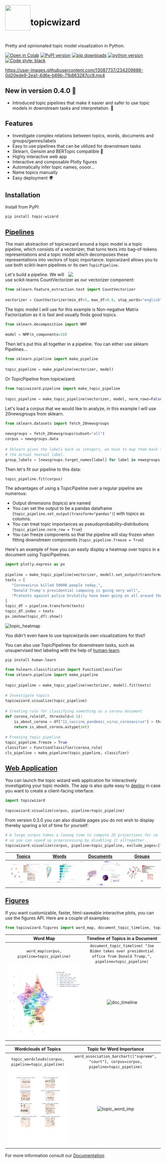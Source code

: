 <img align="left" width="82" height="82" src="assets/logo.svg">

# topicwizard

<br>

Pretty and opinionated topic model visualization in Python.

[![Open in Colab](https://colab.research.google.com/assets/colab-badge.svg)](https://colab.research.google.com/github/x-tabdeveloping/topic-wizard/blob/main/examples/basic_usage.ipynb)
[![PyPI version](https://badge.fury.io/py/topic-wizard.svg)](https://pypi.org/project/topic-wizard/)
[![pip downloads](https://img.shields.io/pypi/dm/topic-wizard.svg)](https://pypi.org/project/topic-wizard/)
[![python version](https://img.shields.io/badge/Python-%3E=3.8-blue)](https://github.com/centre-for-humanities-computing/tweetopic)
[![Code style: black](https://img.shields.io/badge/Code%20Style-Black-black)](https://black.readthedocs.io/en/stable/the_black_code_style/current_style.html)
<br>



https://user-images.githubusercontent.com/13087737/234209888-0d20ede9-2ea1-4d6e-b69b-71b863287cc9.mp4

## New in version 0.4.0 🌟 

- Introduced topic pipelines that make it easier and safer to use topic models in downstream tasks and interpretation. 🔩

## Features

-   Investigate complex relations between topics, words, documents and groups/genres/labels
-   Easy to use pipelines that can be utilized for downstream tasks
-   Sklearn, Gensim and BERTopic compatible :nut_and_bolt:
-   Highly interactive web app
-   Interactive and composable Plotly figures
-   Automatically infer topic names, oooor...
-   Name topics manually
-   Easy deployment :earth_africa:

## Installation

Install from PyPI:

```bash
pip install topic-wizard
```

## [Pipelines](https://x-tabdeveloping.github.io/topicwizard/usage.pipelines.html)

The main abstraction of topicwizard around a topic model is a topic pipeline, which consists of a vectorizer, that turns texts into bag-of-tokens
representations and a topic model which decomposes these representations into vectors of topic importance.
topicwizard allows you to use both scikit-learn pipelines or its own `TopicPipeline`.

<img align="right" width="300" src="https://x-tabdeveloping.github.io/topicwizard/_images/pipeline.png">


Let's build a pipeline. We will use scikit-learns CountVectorizer as our vectorizer component:
```python
from sklearn.feature_extraction.text import CountVectorizer

vectorizer = CountVectorizer(min_df=5, max_df=0.8, stop_words="english")
```
The topic model I will use for this example is Non-negative Matrix Factorization as it is fast and usually finds good topics.
```python
from sklearn.decomposition import NMF

model = NMF(n_components=10)
```
Then let's put this all together in a pipeline. You can either use sklearn Pipelines...
```python
from sklearn.pipeline import make_pipeline

topic_pipeline = make_pipeline(vectorizer, model)
```
Or TopicPipeline from topicwizard:
```python
from topicwizard.pipeline import make_topic_pipeline

topic_pipeline = make_topic_pipeline(vectorizer, model, norm_rows=False)
```

Let's load a corpus that we would like to analyze, in this example I will use 20newsgroups from sklearn.

```python
from sklearn.datasets import fetch_20newsgroups

newsgroups = fetch_20newsgroups(subset="all")
corpus = newsgroups.data

# Sklearn gives the labels back as integers, we have to map them back to
# the actual textual label.
group_labels = [newsgroups.target_names[label] for label in newsgroups.target]
```

Then let's fit our pipeline to this data:
```python
topic_pipeline.fit(corpus)
```
The advantages of using a TopicPipeline over a regular pipeline are numerous:
 - Output dimensions (topics) are named
 - You can set the output to be a pandas dataframe (`topic_pipeline.set_output(transform="pandas")`) with topics as columns.
 - You can treat topic importances as pseudoprobability-distributions (`topic_pipeline.norm_row = True`)
 - You can freeze components so that the pipeline will stay frozen when fitting downstream components (`topic_pipeline.freeze = True`)

Here's an example of how you can easily display a heatmap over topics in a document using TopicPipelines.
```python
import plotly.express as px

pipeline = make_topic_pipeline(vectorizer, model).set_output(transform="pandas")
texts = [
   "Coronavirus killed 50000 people today.",
   "Donald Trump's presidential campaing is going very well",
   "Protests against police brutality have been going on all around the US.",
]
topic_df = pipeline.transform(texts)
topic_df.index = texts
px.imshow(topic_df).show()
```
![topic_heatmap](https://github.com/x-tabdeveloping/topic-wizard/assets/13087737/a5b21aff-3224-45bc-a251-abe1896cd729)

You didn't even have to use topicwizards own visualizations for this!!

You can also use TopicPipelines for downstream tasks, such as unsupervised text labeling with the help of [human-learn](https://github.com/koaning/human-learn).
```bash
pip install human-learn
```
```python
from hulearn.classification import FunctionClassifier
from sklearn.pipeline import make_pipeline

topic_pipeline = make_topic_pipeline(vectorizer, model).fit(texts)

# Investigate topics
topicwizard.visualize(topic_pipeline)

# Creating rule for classifying something as a corona document
def corona_rule(df, threshold=0.5):
    is_about_corona = df["11_vaccine_pandemic_virus_coronavirus"] > threshold
    return is_about_corona.astype(int)

# Freezing topic pipeline
topic_pipeline.freeze = True
classifier = FunctionClassifier(corona_rule)
cls_pipeline = make_pipeline(topic_pipeline, classifier)
```

## [Web Application](https://x-tabdeveloping.github.io/topicwizard/application.html)

You can launch the topic wizard web application for interactively investigating your topic models. The app is also quite easy to [deploy](https://x-tabdeveloping.github.io/topicwizard/usage.deployment.html) in case you want to create a client-facing interface.

```python
import topicwizard

topicwizard.visualize(corpus, pipeline=topic_pipeline)
```

From version 0.3.0 you can also disable pages you do not wish to display thereby sparing a lot of time for yourself:

```python
# A large corpus takes a looong time to compute 2D projections for so
# so you can speed up preprocessing by disabling it alltogether.
topicwizard.visualize(corpus, pipeline=topic_pipeline, exclude_pages=["documents"])
```
| [Topics](https://x-tabdeveloping.github.io/topicwizard/usage.topics.html) | [Words](https://x-tabdeveloping.github.io/topicwizard/usage.words.html) | [Documents](https://x-tabdeveloping.github.io/topicwizard/usage.documents.html) | [Groups](https://x-tabdeveloping.github.io/topicwizard/usage.groups.html) |
| :----: | :----: | :----: | :----: |
| ![topics screenshot](assets/screenshot_topics.png) | ![words screenshot](assets/screenshot_words.png)  | ![documents screenshot](assets/screenshot_documents.png) | ![groups screenshot](docs/_static/screenshot_groups.png) |

## [Figures](https://x-tabdeveloping.github.io/topicwizard/api_reference.html#module-topicwizard.figures)

If you want customizable, faster, html-saveable interactive plots, you can use the figures API.
Here are a couple of examples:

```python
from topicwizard.figures import word_map, document_topic_timeline, topic_wordclouds, word_association_barchart
```

| Word Map | Timeline of Topics in a Document | 
| :----: | :----: |
| `word_map(corpus, pipeline=topic_pipeline)` | `document_topic_timeline( "Joe Biden takes over presidential office from Donald Trump.", pipeline=topic_pipeline)` |
| ![word map screenshot](assets/word_map.png) | ![doc_timeline](https://github.com/x-tabdeveloping/topic-wizard/assets/13087737/cf1faceb-e8ef-411f-80cd-a2a58befcf99) |

| Wordclouds of Topics | Topic for Word Importance |
| :----: | :----: |
| `topic_wordclouds(corpus, pipeline=topic_pipeline)` | `word_association_barchart(["supreme", "court"], corpus=corpus, pipeline=topic_pipeline)` |
| ![wordclouds](assets/topic_wordclouds.png) | ![topic_word_imp](https://github.com/x-tabdeveloping/topic-wizard/assets/13087737/0767b631-9e83-42cf-8796-8536abc486d0) |

For more information consult our [Documentation](https://x-tabdeveloping.github.io/topicwizard/index.html)
